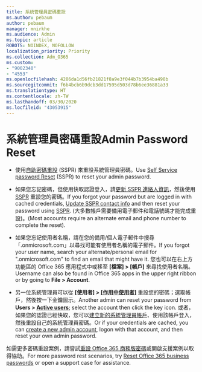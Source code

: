 ```yaml
---
title: 系統管理員密碼重設
ms.author: pebaum
author: pebaum
manager: mnirkhe
ms.audience: Admin
ms.topic: article
ROBOTS: NOINDEX, NOFOLLOW
localization_priority: Priority
ms.collection: Adm_O365
ms.custom:
- "9002340"
- "4553"
ms.openlocfilehash: 4286da1d56fb21821f8a9e3f044b7b3954ba498b
ms.sourcegitcommit: f6b4bcb6b9dcb3dd17595d503d78b6ee36881a33
ms.translationtype: HT
ms.contentlocale: zh-TW
ms.lasthandoff: 03/30/2020
ms.locfileid: "43053915"
---
```

# <a name="admin-password-reset"></a><span data-ttu-id="9e9a5-102">系統管理員密碼重設</span><span class="sxs-lookup"><span data-stu-id="9e9a5-102">Admin Password Reset</span></span>

- <span data-ttu-id="9e9a5-103">使用[自助密碼重設](https://passwordreset.microsoftonline.com/) (SSPR) 來重設系統管理員密碼。</span><span class="sxs-lookup"><span data-stu-id="9e9a5-103">Use [Self Service password Reset](https://passwordreset.microsoftonline.com/) (SSPR) to reset your admin password.</span></span>

- <span data-ttu-id="9e9a5-104">如果您忘記密碼，但使用快取認證登入，請[更新 SSPR 連絡人資訊](https://go.microsoft.com/fwlink/?linkid=849451)，然後使用 [SSPR](https://passwordreset.microsoftonline.com/) 重設您的密碼。</span><span class="sxs-lookup"><span data-stu-id="9e9a5-104">If you forgot your password but are logged in with cached credentials, [Update SSPR contact info](https://go.microsoft.com/fwlink/?linkid=849451) and then reset your password using [SSPR](https://passwordreset.microsoftonline.com/).</span></span>  <span data-ttu-id="9e9a5-105">(大多數帳戶需要備用電子郵件和電話號碼才能完成重設)。</span><span class="sxs-lookup"><span data-stu-id="9e9a5-105">(Most accounts require an alternate email and phone number to complete the reset).</span></span>

- <span data-ttu-id="9e9a5-106">如果您忘記使用者名稱，請在您的備用/個人電子郵件中搜尋「.onmicrosoft.com」以尋找可能有使用者名稱的電子郵件。</span><span class="sxs-lookup"><span data-stu-id="9e9a5-106">If you forgot your user name, search your alternate/personal email for ".onmicrosoft.com" to find an email that might have it.</span></span>  <span data-ttu-id="9e9a5-107">您也可以在右上方功能區的 Office 365 應用程式中或移至 **[檔案] > [帳戶]** 來尋找使用者名稱。</span><span class="sxs-lookup"><span data-stu-id="9e9a5-107">Username can also be found in Office 365 apps in the upper right ribbon or by going to **File > Account**.</span></span>

- <span data-ttu-id="9e9a5-108">另一位系統管理員可以從 **[使用者] > [[作用中使用者]](https://portal.office.com/adminportal/home#/users)** 重設您的密碼；選取帳戶，然後按一下金鑰圖示。</span><span class="sxs-lookup"><span data-stu-id="9e9a5-108">Another admin can reset your password from **Users > [Active users](https://portal.office.com/adminportal/home#/users)**; select the account then click the key icon.</span></span>  <span data-ttu-id="9e9a5-109">或者，如果您的認證已經快取，您可以[建立新的系統管理員帳戶](https://portal.office.com/adminportal/home#/users)、使用該帳戶登入，然後重設自己的系統管理員密碼。</span><span class="sxs-lookup"><span data-stu-id="9e9a5-109">Or if your credentials are cached, you can [create a new admin account](https://portal.office.com/adminportal/home#/users), logon with that account, and then reset your own admin password.</span></span>

<span data-ttu-id="9e9a5-110">如需更多密碼重設案例，請嘗試[重設 Office 365 商務版密碼](https://docs.microsoft.com/microsoft-365/admin/add-users/reset-passwords)或開啟支援案例以取得協助。</span><span class="sxs-lookup"><span data-stu-id="9e9a5-110">For more password rest scenarios, try [Reset Office 365 business passwords](https://docs.microsoft.com/microsoft-365/admin/add-users/reset-passwords) or open a support case for assistance.</span></span>
